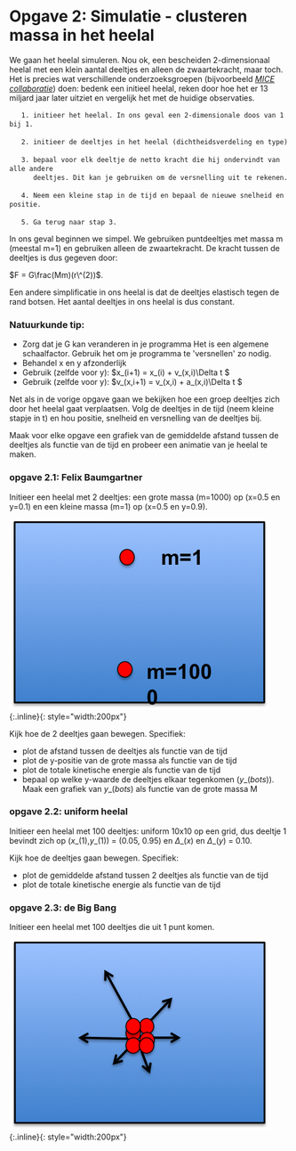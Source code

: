 # Opgave 2: Simulatie - clusteren massa in het heelal

We gaan het heelal simuleren. Nou ok, een bescheiden 2-dimensionaal heelal met een klein 
aantal deeltjes en alleen de zwaartekracht, maar toch. Het is precies wat verschillende 
onderzoeksgroepen (bijvoorbeeld [*MICE collaboratie*](http://maia.ice.cat/mice/)) doen: 
bedenk een initieel heelal, reken door hoe het er 13 miljard jaar later uitziet en 
vergelijk het met de huidige observaties.


       1. initieer het heelal. In ons geval een 2-dimensionale doos van 1 bij 1.
       
       2. initieer de deeltjes in het heelal (dichtheidsverdeling en type) 
       
       3. bepaal voor elk deeltje de netto kracht die hij ondervindt van alle andere 
          deeltjes. Dit kan je gebruiken om de versnelling uit te rekenen.
              
       4. Neem een kleine stap in de tijd en bepaal de nieuwe snelheid en positie.
       
       5. Ga terug naar stap 3.
       

In ons geval beginnen we simpel. We gebruiken puntdeeltjes met massa m (meestal m=1) 
en gebruiken alleen de zwaartekracht. De kracht tussen de deeltjes is dus gegeven door:

$F = G\frac(Mm)(r\^(2))$. 

Een andere simplificatie in ons heelal is dat de deeltjes elastisch tegen de 
rand botsen. Het aantal deeltjes in ons heelal is dus constant.


### Natuurkunde tip:
* Zorg dat je G kan veranderen in je programma
  Het is een algemene schaalfactor. Gebruik het om je programma te 'versnellen' zo nodig.
* Behandel x en y afzonderlijk
* Gebruik (zelfde voor y): $x\_(i+1) = x\_(i) + v\_(x,i)\Delta t $ 
* Gebruik (zelfde voor y): $v\_(x,i+1) = v\_(x,i) + a\_(x,i)\Delta t $ 

Net als in de vorige opgave gaan we bekijken hoe een groep deeltjes 
zich door het heelal gaat verplaatsen. Volg de deeltjes in de tijd 
(neem kleine stapje in t) en hou positie, snelheid en versnelling 
van de deeltjes bij.

Maak voor elke opgave een grafiek van de gemiddelde afstand tussen de deeltjes 
als functie van de tijd en probeer een animatie van je heelal te maken.

### opgave 2.1: Felix Baumgartner

Initieer een heelal met 2 deeltjes: een grote massa (m=1000) op (x=0.5 en y=0.1) en een kleine massa (m=1) op (x=0.5 en y=0.9).


![HeelalBaumgartner](HeelalBaumgartner.png){:.inline}{: style="width:200px"}

Kijk hoe de 2 deeltjes gaan bewegen. Specifiek:

* plot de afstand tussen de deeltjes als functie van de tijd
* plot de y-positie van de grote massa als functie van de tijd
* plot de totale kinetische energie als functie van de tijd
* bepaal op welke y-waarde de deeltjes elkaar tegenkomen ($y\_(bots)$). 
  Maak een grafiek van $y\_(bots)$ als functie van de grote massa M


### opgave 2.2: uniform heelal

Initieer een heelal met 100 deeltjes: uniform 10x10 op een grid, dus deeltje 
1 bevindt zich op ($x\_(1)$,$y\_(1)$) = (0.05, 0.95) en $\Delta\_(x)$ en 
$\Delta\_(y)$ = 0.10. 

Kijk hoe de deeltjes gaan bewegen. Specifiek:
* plot de gemiddelde afstand tussen 2 deeltjes als functie van de tijd
* plot de totale kinetische energie als functie van de tijd

### opgave 2.3: de Big Bang

Initieer een heelal met 100 deeltjes die uit 1 punt komen.

![HeelalBigBang](HeelalBigBang.png){:.inline}{: style="width:200px"}

